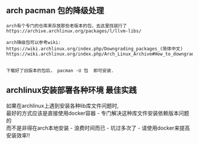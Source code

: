 ## arch pacman 包的降级处理
```
arch有个专门的仓库来存放那些老版本的包，去这里找就行了
https://archive.archlinux.org/packages/l/llvm-libs/

arch降级包可以参考wiki:
https://wiki.archlinux.org/index.php/Downgrading_packages_(简体中文)
https://wiki.archlinux.org/index.php/Arch_Linux_Archive#How_to_downgrade_one_package


下载好了旧版本的包后， pacman -U 包  即可安装.
```

## archlinux安装部署各种环境 最佳实践
如果在archlinux上遇到安装各种lib库文件问题时,     
最好的方式应该是直接使用docker容器 - 专门解决这种库文件安装依赖版本问题的           
而不是非得在arch本地安装 - 浪费时间而已 - 坑过多次了 - 请使用docker来提高安装效率!!    
